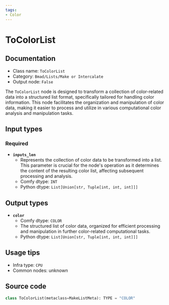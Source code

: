 ```yaml
---
tags:
- Color
---
```


# ToColorList
## Documentation
- Class name: `ToColorList`
- Category: `Bmad/Lists/Make or Intercalate`
- Output node: `False`

The `ToColorList` node is designed to transform a collection of color-related data into a structured list format, specifically tailored for handling color information. This node facilitates the organization and manipulation of color data, making it easier to process and utilize in various computational color analysis and manipulation tasks.
## Input types
### Required
- **`inputs_len`**
    - Represents the collection of color data to be transformed into a list. This parameter is crucial for the node's operation as it determines the content of the resulting color list, affecting subsequent processing and analysis.
    - Comfy dtype: `INT`
    - Python dtype: `List[Union[str, Tuple[int, int, int]]]`
## Output types
- **`color`**
    - Comfy dtype: `COLOR`
    - The structured list of color data, organized for efficient processing and manipulation in further color-related computational tasks.
    - Python dtype: `List[Union[str, Tuple[int, int, int]]]`
## Usage tips
- Infra type: `CPU`
- Common nodes: unknown


## Source code
```python
class ToColorList(metaclass=MakeListMeta): TYPE = "COLOR"

```

